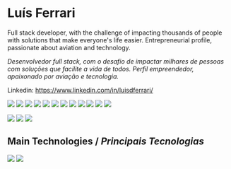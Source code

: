 <h1>Luís Ferrari</h1>

Full stack developer, with the challenge of impacting thousands of people with solutions that make everyone's life easier.
Entrepreneurial profile, passionate about aviation and technology.

<i>Desenvolvedor full stack, com o desafio de impactar milhares de pessoas com soluções que facilite a vida de todos.
Perfil empreendedor, apaixonado por aviação e tecnologia.</i>

Linkedin: https://www.linkedin.com/in/luisdferrari/

<img src="https://img.shields.io/badge/-Javascript-yellow?logo=Javascript&style=plastic" /> <img src="https://img.shields.io/badge/-Typescipt-white?logo=Typescript&style=plastic" />
<img src="https://img.shields.io/badge/-React-blue?logo=React&style=plastic" /> <img src="https://img.shields.io/badge/-React--Native-blue?logo=React&style=plastic" /> <img src="https://img.shields.io/badge/-HTML-E34F26?logo=HTML5&logoColor=white&style=plastic" /> <img src="https://img.shields.io/badge/-CSS-informational?logo=CSS3&style=plastic" /> <img src="https://img.shields.io/badge/-SASS-white?logo=Sass&style=plastic" /> <img src="https://img.shields.io/badge/-Styled--Components-grey?logo=styled-components&style=plastic" /> <img src="https://img.shields.io/badge/-Redux-764ABC?logo=Redux&style=plastic" />
<img src="http://img.shields.io/badge/-Node.Js-green?logo=node.js&style=plastic" /> <img src="http://img.shields.io/badge/-MySQL-white?logo=mysql&style=plastic" /> <img src="http://img.shields.io/badge/-MongoDB-grey?logo=mongodb&style=plastic" />

<img src="https://img.shields.io/badge/-git-white?logo=git&style=plastic" /> <img src="https://img.shields.io/badge/-github-black?logo=github&style=plastic" /> <img src="https://img.shields.io/badge/-Azure--Devops-0078D7?logo=azuredevops&style=plastic" />

## Main Technologies / <i>Principais Tecnologias</i>

![](https://github-readme-stats.vercel.app/api?username=ldferrari&count_private=true&show_icons=true&theme=dark&include_all_commits=true)
![](https://github-readme-stats.vercel.app/api/top-langs/?username=ldferrari&count_private=true&theme=dark&layout=compact)

